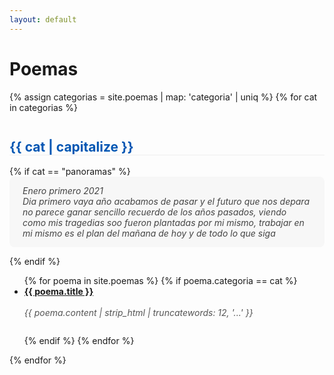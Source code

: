 ```yaml
---
layout: default
---
```


<div class="container">
  <h1>Poemas</h1>
  {% assign categorias = site.poemas | map: 'categoria' | uniq %}
  {% for cat in categorias %}
    <h2 style="margin-top:2em; color:#0056b3; border-bottom:1px solid #eee;">{{ cat | capitalize }}</h2>
    {% if cat == "panoramas" %}
      <div style="background:#f7f7f7; padding:1em 1.5em; margin-bottom:1em; font-style:italic; color:#444; border-radius:8px;">
        Enero primero 2021<br>
        Dia primero vaya año acabamos de pasar y el futuro que nos depara no parece ganar sencillo recuerdo de los años pasados, viendo como mis tragedias soo fueron plantadas por mi mismo, trabajar en mi mismo es el plan del mañana de hoy y de todo lo que siga
      </div>
    {% endif %}
    <ul>
      {% for poema in site.poemas %}
        {% if poema.categoria == cat %}
          <li style="margin-bottom:2em;">
            <a href="{{ poema.url }}"><strong>{{ poema.title }}</strong></a><br>
            <span style="display:block; color:#555; font-style:italic; white-space:pre-line;">
              {{ poema.content | strip_html | truncatewords: 12, '...' }}
            </span>
          </li>
        {% endif %}
      {% endfor %}
    </ul>
  {% endfor %}
</div>

